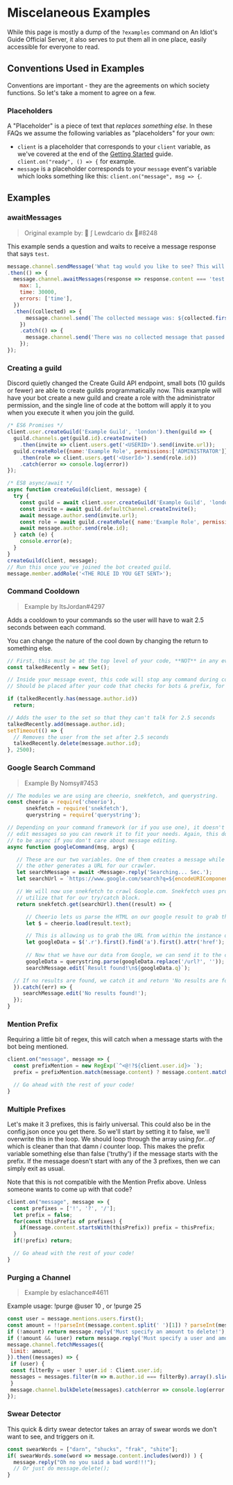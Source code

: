 # Miscelaneous Examples

While this page is mostly a dump of the `?examples` command on An Idiot's Guide Official Server, it also serves to put them all in one place, easily accessible for everyone to read. 

## Conventions Used in Examples

Conventions are important - they are the agreements on which society functions. So let's take a moment to agree on a few.

### Placeholders

A "Placeholder" is a piece of text that *replaces something else*. In these FAQs we assume the following variables as "placeholders" for your own: 

* `client` is a placeholder that corresponds to your `client` variable, as we've covered at the end of the [Getting Started](/getting-started/the-long-version.md) guide. `client.on("ready", () => {` for example. 
* `message` is a placeholder corresponds to your `message` event's variable which looks something like this: `client.on("message", msg => {`. 


## Examples

### awaitMessages

> Original example by: 🌌 ∫ Lewdcario dx 🐾#8248 

This example sends a question and waits to receive a message response that says `test`. 

```js
message.channel.sendMessage('What tag would you like to see? This will await will be cancelled in 30 seconds. It will finish when you provide a message that goes through the filter the first time.')
.then(() => {
  message.channel.awaitMessages(response => response.content === 'test', {
    max: 1,
    time: 30000,
    errors: ['time'],
  })
  .then((collected) => {
      message.channel.send(`The collected message was: ${collected.first().content}`);
    })
    .catch(() => {
      message.channel.send('There was no collected message that passed the filter within the time limit!');
    });
});
```

### Creating a guild

Discord quietly changed the Create Guild API endpoint, small bots (10 guilds or fewer) are able to create guilds programmatically now.  This example will have your bot create a new guild and create a role with the administrator permission, and the single line of code at the bottom will apply it to you when you execute it when you join the guild.

```js
/* ES6 Promises */
client.user.createGuild('Example Guild', 'london').then(guild => {
  guild.channels.get(guild.id).createInvite()
    .then(invite => client.users.get('<USERID>').send(invite.url));
  guild.createRole({name:'Example Role', permissions:['ADMINISTRATOR']})
    .then(role => client.users.get('<UserId>').send(role.id))
    .catch(error => console.log(error))
});

/* ES8 async/await */
async function createGuild(client, message) {
  try {
    const guild = await client.user.createGuild('Example Guild', 'london');
    const invite = await guild.defaultChannel.createInvite();
    await message.author.send(invite.url);
    const role = await guild.createRole({ name:'Example Role', permissions:['ADMINISTRATOR'] });
    await message.author.send(role.id);
  } catch (e) {
    console.error(e);
  }
}
createGuild(client, message);
// Run this once you've joined the bot created guild.
message.member.addRole('<THE ROLE ID YOU GET SENT>');
```

### Command Cooldown

> Example by ItsJordan#4297

Adds a cooldown to your commands so the user will have to wait 2.5 seconds between each command.

You can change the nature of the cool down by changing the return to something else. 

```js
// First, this must be at the top level of your code, **NOT** in any event!
const talkedRecently = new Set();
```

```js
// Inside your message event, this code will stop any command during cooldown.
// Should be placed after your code that checks for bots & prefix, for best performance

if (talkedRecently.has(message.author.id))
  return;

// Adds the user to the set so that they can't talk for 2.5 seconds
talkedRecently.add(message.author.id);
setTimeout(() => {
  // Removes the user from the set after 2.5 seconds
  talkedRecently.delete(message.author.id);
}, 2500);
```

### Google Search Command

> Example By Nomsy#7453

```js
// The modules we are using are cheerio, snekfetch, and querystring.
const cheerio = require('cheerio'),
      snekfetch = require('snekfetch'),
      querystring = require('querystring');

// Depending on your command framework (or if you use one), it doesn't have to
// edit messages so you can rework it to fit your needs. Again, this doesn't have
// to be async if you don't care about message editing.
async function googleCommand(msg, args) {

   // These are our two variables. One of them creates a message while we preform a search,
   // the other generates a URL for our crawler.
   let searchMessage = await <Message>.reply('Searching... Sec.');
   let searchUrl = `https://www.google.com/search?q=${encodeURIComponent(msg.content)}`;

   // We will now use snekfetch to crawl Google.com. Snekfetch uses promises so we will
   // utilize that for our try/catch block.
   return snekfetch.get(searchUrl).then((result) => {

      // Cheerio lets us parse the HTML on our google result to grab the URL.
      let $ = cheerio.load(result.text);

      // This is allowing us to grab the URL from within the instance of the page (HTML)
      let googleData = $('.r').first().find('a').first().attr('href');
 
      // Now that we have our data from Google, we can send it to the channel.
      googleData = querystring.parse(googleData.replace('/url?', ''));
      searchMessage.edit(`Result found!\n${googleData.q}`);

  // If no results are found, we catch it and return 'No results are found!'
  }).catch((err) => {
     searchMessage.edit('No results found!');
  });
}
```

### Mention Prefix

Requiring a little bit of regex, this will catch when a message starts with the bot being mentioned. 

```js
client.on("message", message => {
  const prefixMention = new RegExp(`^<@!?${client.user.id}> `);
  prefix = prefixMention.match(message.content) ? message.content.match(prefixMention)[0] + " " : prefix;

  // Go ahead with the rest of your code!
}
```

### Multiple Prefixes

Let's make it 3 prefixes, this is fairly universal. This could also be in the config.json once you get there.
So we'll start by setting it to false, we'll overwrite this in the loop.
We should loop through the array using *for...of* which is cleaner than that damn *i* counter loop.
This makes the prefix variable something else than false ('truthy') if the message starts with the prefix.
If the message doesn't start with any of the 3 prefixes, then we can simply exit as usual.

Note that this is not compatible with the Mention Prefix above. Unless someone wants to come up with that code?

```js
client.on("message", message => {
  const prefixes = ['!', '?', '/'];
  let prefix = false;
  for(const thisPrefix of prefixes) {
    if(message.content.startsWith(thisPrefix)) prefix = thisPrefix;
  }
  if(!prefix) return;

  // Go ahead with the rest of your code!
}
```

### Purging a Channel

> Example by eslachance#4611

Example usage: !purge @user 10 , or !purge 25

```js
const user = message.mentions.users.first();
const amount = !!parseInt(message.content.split(' ')[1]) ? parseInt(message.content.split(' ')[1]) : parseInt(message.content.split(' ')[2])
if (!amount) return message.reply('Must specify an amount to delete!');
if (!amount && !user) return message.reply('Must specify a user and amount, or just an amount, of messages to purge!');
message.channel.fetchMessages({
 limit: amount,
}).then((messages) => {
 if (user) {
 const filterBy = user ? user.id : Client.user.id;
 messages = messages.filter(m => m.author.id === filterBy).array().slice(0, amount);
 }
 message.channel.bulkDelete(messages).catch(error => console.log(error.stack));
});
```

### Swear Detector

This quick & dirty swear detector takes an array of swear words we don't want to see, and triggers on it. 

```js
const swearWords = ["darn", "shucks", "frak", "shite"];
if( swearWords.some(word => message.content.includes(word)) ) {
  message.reply("Oh no you said a bad word!!!");
  // Or just do message.delete();
}
```
